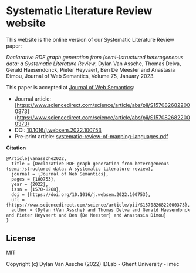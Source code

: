 # Systematic Literature Review website

This website is the online version of our Systematic Literature Review paper:

*Declarative RDF graph generation from (semi-)structured heterogeneous data: a Systematic Literature Review*,
Dylan Van Assche, Thomas Delva, Gerald Haesendonck, Pieter Heyvaert, Ben De Meester and Anastasia Dimou,
Journal of Web Semantics, Volume 75, January 2023.

This paper is accepted at [Journal of Web Semantics](https://www.websemanticsjournal.org/):

- Journal article: [https://www.sciencedirect.com/science/article/abs/pii/S1570826822000373](https://www.sciencedirect.com/science/article/abs/pii/S1570826822000373)
- DOI: [10.1016/j.websem.2022.100753](https://doi.org/10.1016/j.websem.2022.100753)
- Pre-print article: [systematic-review-of-mapping-languages.pdf](https://dylanvanassche.be/assets/pdf/systematic-review-of-mapping-languages.pdf)

**Citation**
```
@Article{vanassche2022,
  title = {Declarative RDF graph generation from heterogeneous (semi-)structured data: A systematic literature review},
  journal = {Journal of Web Semantics},
  pages = {100753},
  year = {2022},
  issn = {1570-8268},
  doi = {https://doi.org/10.1016/j.websem.2022.100753},
  url = {https://www.sciencedirect.com/science/article/pii/S1570826822000373},
  author = {Dylan {Van Assche} and Thomas Delva and Gerald Haesendonck and Pieter Heyvaert and Ben {De Meester} and Anastasia Dimou}
}
```

## License

MIT

Copyright (c) Dylan Van Assche (2022)
IDLab - Ghent University - imec

